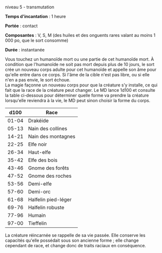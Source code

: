 niveau 5 - transmutation

**Temps d'incantation** : 1 heure

**Portée** : contact

**Composantes** : V, S, M (des huiles et des onguents rares valant au moins 1 000 po, que le sort consomme)

**Durée** : instantanée

Vous touchez un humanoïde mort ou une partie de cet humanoïde mort. À condition que l'humanoïde ne soit pas mort depuis plus de 10 jours, le sort crée un nouveau corps adulte pour cet humanoïde et appelle son âme pour qu'elle entre dans ce corps. Si l'âme de la cible n'est pas libre, ou si elle n'en a pas envie, le sort échoue.  
La magie façonne un nouveau corps pour que la créature s'y installe, ce qui fait que la race de la créature peut changer. Le MD lance 1d100 et consulte la table ci-dessous pour déterminer quelle forme va prendre la créature lorsqu'elle reviendra à la vie, le MD peut sinon choisir la forme du corps.  

|d100|Race|
|---|---|
|01-04|Drakéide|
|05-13|Nain des collines|
|14-21|Nain des montagnes|
|22-25|Elfe noir|
|26-34|Haut-elfe|
|35-42|Elfe des bois|
|43-46|Gnome des forêts|
|47-52|Gnome des roches|
|53-56|Demi-elfe|
|57-60|Demi-orc|
|61-68|Halfelin pied-léger|
|69-76|Halfelin robuste|
|77-96|Humain|
|97-00|Tieffelin|

  
La créature réincarnée se rappelle de sa vie passée. Elle conserve les capacités qu'elle possédait sous son ancienne forme ; elle change cependant de race, et change donc de traits raciaux en conséquence.